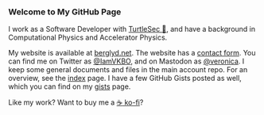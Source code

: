 ### Welcome to My GitHub Page

I work as a Software Developer with [TurtleSec :turtle:](https://turtlesec.no/), and have a background in Computational Physics and Accelerator Physics.

My website is available at [berglyd.net](https://berglyd.net/).
The website has a [contact form](https://berglyd.net/contact-me/).
You can find me on Twitter as [@IamVKBO](https://twitter.com/IamVKBO/), and on Mastodon as [@veronica](https://mastodon.online/@veronica).
I keep some general documents and files in the main account repo.
For an overview, see the [index](https://github.com/vkbo/vkbo/blob/main/index.md) page.
I have a few GitHub Gists posted as well, which you can find on my [gists](https://gist.github.com/vkbo) page.

Like my work? Want to buy me a [:coffee: ko-fi](https://ko-fi.com/jadzia626)?
